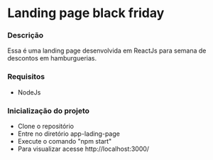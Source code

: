 # Landing page black friday

### Descrição

Essa é uma landing page desenvolvida em ReactJs para semana de descontos em hamburguerias.

### Requisitos

- NodeJs

### Inicialização do projeto

- Clone o repositório
- Entre no diretório app-lading-page
- Execute o comando "npm start"
- Para visualizar acesse http://localhost:3000/
